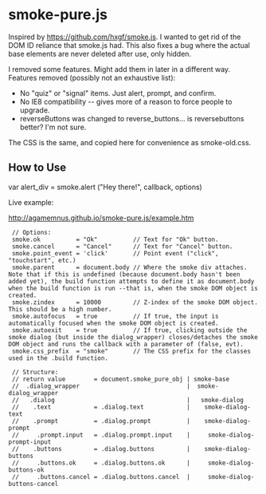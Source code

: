 smoke-pure.js
===============

Inspired by https://github.com/hxgf/smoke.js. I wanted to get rid of the DOM ID reliance that smoke.js had. This also fixes a bug where the actual base elements are never deleted after use, only hidden.

I removed some features. Might add them in later in a different way. Features removed (possibly not an exhaustive list):
* No "quiz" or "signal" items. Just alert, prompt, and confirm.
* No IE8 compatibility -- gives more of a reason to force people to upgrade.
* reverseButtons was changed to reverse_buttons... is reversebuttons better? I'm not sure.

The CSS is the same, and copied here for convenience as smoke-old.css.


 How to Use
-------------

var alert_div = smoke.alert ("Hey there!", callback, options)

Live example:

http://agamemnus.github.io/smoke-pure.js/example.htm


````
 // Options:
 smoke.ok          = "Ok"          // Text for "Ok" button.
 smoke.cancel      = "Cancel"      // Text for "Cancel" button.
 smoke.point_event = 'click'       // Point event ("click", "touchstart", etc.)
 smoke.parent      = document.body // Where the smoke div attaches. Note that if this is undefined (because document.body hasn't been added yet), the build function attempts to define it as document.body when the build function is run --that is, when the smoke DOM object is created.
 smoke.zindex      = 10000         // Z-index of the smoke DOM object. This should be a high number.
 smoke.autofocus   = true          // If true, the input is automatically focused when the smoke DOM object is created.
 smoke.autoexit    = true          // If true, clicking outside the smoke dialog (but inside the dialog_wrapper) closes/detaches the smoke DOM object and runs the callback with a parameter of (false, evt).
 smoke.css_prefix  = "smoke"       // The CSS prefix for the classes used in the .build function.
 
 // Structure:
 // return value        = document.smoke_pure_obj | smoke-base
 //  .dialog_wrapper                              |  smoke-dialog_wrapper
 //   .dialog                                     |   smoke-dialog
 //    .text            = .dialog.text            |    smoke-dialog-text
 //    .prompt          = .dialog.prompt          |    smoke-dialog-prompt
 //     .prompt.input   = .dialog.prompt.input    |     smoke-dialog-prompt-input
 //    .buttons         = .dialog.buttons         |    smoke-dialog-buttons
 //     .buttons.ok     = .dialog.buttons.ok      |     smoke-dialog-buttons-ok
 //     .buttons.cancel = .dialog.buttons.cancel  |     smoke-dialog-buttons-cancel
````
